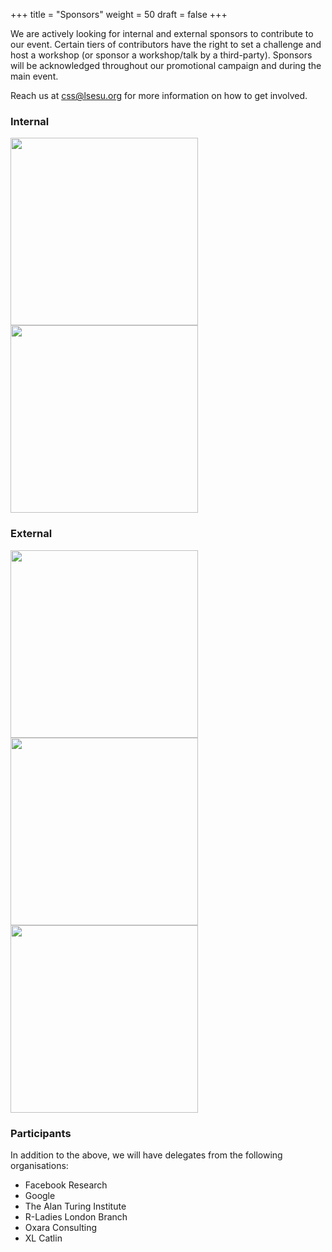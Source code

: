 +++
title = "Sponsors"
weight = 50
draft = false
+++

We are actively looking for internal and external sponsors to contribute to our event. Certain tiers of contributors have the right to set a challenge and host a workshop (or sponsor a workshop/talk by a third-party). Sponsors will be acknowledged throughout our promotional campaign and during the main event.

Reach us at [css@lsesu.org](mailto:css@lsesu.org?subject=Sponsorship) for more information on how to get involved.

### Internal

<a href="http://www.lse.ac.uk/supporting-lse/give-to-lse/annual-fund">
<img src="images/af.jpg" width="300"></a>

<a href="http://www.lse.ac.uk/seds/">
<img src="images/seds.jpg" width="300"></a>


### External

<a href="https://github.com/about/">
<img src="images/github.jpg" width="300"></a>

<a href="https://cambridgespark.com/">
<img src="images/spark.jpg" width="300"></a>

<a href="https://www.r-consortium.org/">
<img src="images/consortium.jpg" width="300"></a>

### Participants

In addition to the above, we will have delegates from the following organisations:

* Facebook Research
* Google
* The Alan Turing Institute
* R-Ladies London Branch
* Oxara Consulting
* XL Catlin